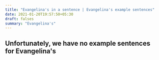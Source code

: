 ```yaml
---
title: "Evangelina's in a sentence | Evangelina's example sentences"
date: 2021-01-20T19:57:50+05:30
draft: falses
summary: "Evangelina's"
---
```

## Unfortunately, we have no example sentences for Evangelina's                 
